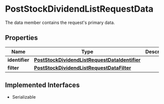 

# PostStockDividendListRequestData

The data member contains the request's primary data.

## Properties

Name | Type | Description | Notes
------------ | ------------- | ------------- | -------------
**identifier** | [**PostStockDividendListRequestDataIdentifier**](PostStockDividendListRequestDataIdentifier.md) |  | 
**filter** | [**PostStockDividendListRequestDataFilter**](PostStockDividendListRequestDataFilter.md) |  |  [optional]


## Implemented Interfaces

* Serializable


